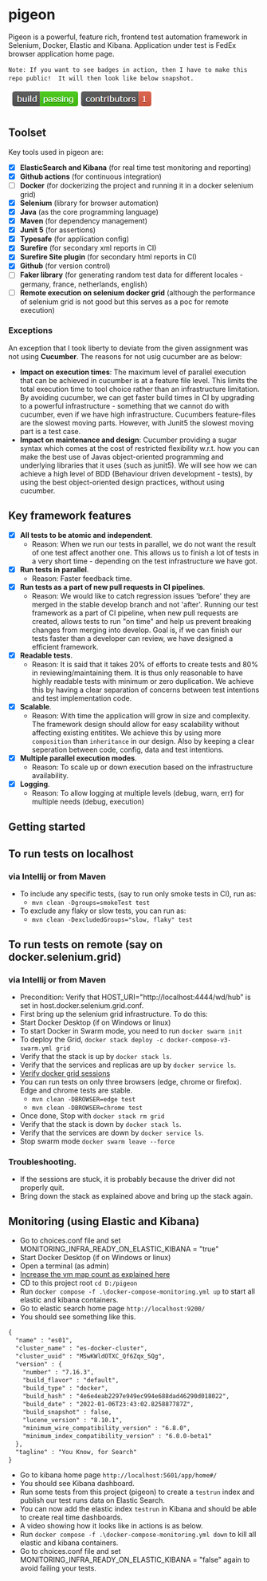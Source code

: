 # pigeon
Pigeon is a powerful, feature rich, frontend test automation framework in Selenium, Docker, Elastic and Kibana.
Application under test is FedEx browser application home page.

`Note: If you want to see badges in action, then I have to make this repo public! 
It will then look like below snapshot.`

![badges](./images/badges.png)

## Toolset
Key tools used in pigeon are:
- [x] **ElasticSearch and Kibana** (for real time test monitoring and reporting)
- [x] **Github actions** (for continuous integration)
- [ ] **Docker** (for dockerizing the project and running it in a docker selenium grid)
- [x] **Selenium**  (library for browser automation)
- [x] **Java** (as the core programming language)
- [x] **Maven** (for dependency management)
- [x] **Junit 5** (for assertions)
- [x] **Typesafe** (for application config)
- [x] **Surefire** (for secondary xml reports in CI)
- [x] **Surefire Site plugin** (for secondary html reports in CI)
- [x] **Github** (for version control)
- [ ] **Faker library** (for generating random test data for different locales - germany, france, netherlands, english)
- [ ] **Remote execution on selenium docker grid** (although the performance of selenium grid is not good but this 
  serves as a poc for remote execution)

### Exceptions
An exception that I took liberty to deviate from the given assignment was not using **Cucumber**. 
The reasons for not usig cucumber are as below: 
  - **Impact on execution times**: The maximum level of parallel execution that can be achieved in cucumber is at a feature file 
    level. This limits the total execution time to tool choice rather than an infrastructure limitation. By avoiding 
    cucumber, we can get faster build times in CI by upgrading to a powerful infrastructure - something that we cannot 
    do with cucumber, even if we have high infrastructure. Cucumbers feature-files are the slowest moving parts. However,
    with Junit5 the slowest moving part is a test case. 
  - **Impact on maintenance and design**: Cucumber providing a sugar syntax which comes at the cost of restricted flexibility w.r.t. 
    how you can make the best use of Javas object-oriented programming and underlying libraries that it uses (such as junit5). 
    We will see how we can achieve a high level of BDD (Behaviour driven development - tests), by using the best 
    object-oriented design practices, without using cucumber.

## Key framework features
- [x] **All tests to be atomic and independent**.
    - Reason: When we run our tests in parallel, we do not want the result of one test affect another one.
      This allows us to finish a lot of tests in a very short time - depending on the test infrastructure we have got.
- [x] **Run tests in parallel**.
    - Reason: Faster feedback time.
- [x] **Run tests as a part of new pull requests in CI pipelines**.
    - Reason: We would like to catch regression issues 'before' they are merged in the stable develop branch and not 
      'after'. Running our test framework as a part of CI pipeline, when new pull requests are created, allows tests to 
      run "on time" and help us prevent breaking changes from merging into develop. Goal is, if we can finish our 
      tests faster than a developer can review, we have designed a efficient framework. 
- [x] **Readable tests**.
    - Reason: It is said that it takes 20% of efforts to create tests and 80% in reviewing/maintaining them. It is thus only 
      reasonable to have highly readable tests with minimum or zero duplication. We achieve this by having a clear 
      separation of concerns between test intentions and test implementation code.
- [x] **Scalable**. 
  - Reason: With time the application will grow in size and complexity. The framework design should allow for easy
    scalability without affecting existing entitites. We achieve this by using more `composition` than `inheritance` in 
    our design. Also by keeping a clear seperation between code, config, data and test intentions.
- [x] **Multiple parallel execution modes**.
    - Reason: To scale up or down execution based on the infrastructure availability.
- [x] **Logging**.
  - Reason: To allow logging at multiple levels (debug, warn, err) for multiple needs (debug, execution)

## Getting started

## To run tests on localhost

### via Intellij or from Maven
- To include any specific tests, (say to run only smoke tests in CI), run as:
    - `mvn clean -Dgroups=smokeTest test`
- To exclude any flaky or slow tests, you can run as: 
    - `mvn clean -DexcludedGroups="slow, flaky" test`

## To run tests on remote (say on docker.selenium.grid)
### via Intellij or from Maven
- Precondition: Verify that HOST_URI="http://localhost:4444/wd/hub" is set in host.docker.selenium.grid.conf.
- First bring up the selenium grid infrastructure. To do this:
- Start Docker Desktop (if on Windows or linux)
- To start Docker in Swarm mode, you need to run `docker swarm init`
- To deploy the Grid, `docker stack deploy -c docker-compose-v3-swarm.yml grid`
- Verify that the stack is up by `docker stack ls`.
- Verify that the services and replicas are up by `docker service ls`.
- [Verify docker grid sessions](http://localhost:4444/ui/index.html#/)
- You can run tests on only three browsers (edge, chrome or firefox). Edge and chrome tests are stable.
    - `mvn clean -DBROWSER=edge test`
    - `mvn clean -DBROWSER=chrome test`
- Once done, Stop with `docker stack rm grid`
- Verify that the stack is down by `docker stack ls`.
- Verify that the services are down by `docker service ls`.
- Stop swarm mode `docker swarm leave --force`

### Troubleshooting. 
- If the sessions are stuck, it is probably because the driver did not properly quit. 
- Bring down the stack as explained above and bring up the stack again.

## Monitoring (using Elastic and Kibana)
- Go to choices.conf file and set MONITORING_INFRA_READY_ON_ELASTIC_KIBANA = "true"
- Start Docker Desktop (if on Windows or linux)
- Open a terminal (as admin)
- [Increase the vm map count as explained here](https://www.elastic.co/guide/en/elasticsearch/reference/current/docker.html#_windows_with_docker_desktop_wsl_2_backend)
- CD to this project root `cd D:/pigeon`
- Run `docker compose -f .\docker-compose-monitoring.yml up` to start all elastic and kibana containers. 
- Go to elastic search home page `http://localhost:9200/` 
- You should see something like this.
```
{
  "name" : "es01",
  "cluster_name" : "es-docker-cluster",
  "cluster_uuid" : "M5wKWldOTXC_Qf6Zqx_5Qg",
  "version" : {
    "number" : "7.16.3",
    "build_flavor" : "default",
    "build_type" : "docker",
    "build_hash" : "4e6e4eab2297e949ec994e688dad46290d018022",
    "build_date" : "2022-01-06T23:43:02.825887787Z",
    "build_snapshot" : false,
    "lucene_version" : "8.10.1",
    "minimum_wire_compatibility_version" : "6.8.0",
    "minimum_index_compatibility_version" : "6.0.0-beta1"
  },
  "tagline" : "You Know, for Search"
}
```
- Go to kibana home page `http://localhost:5601/app/home#/`
- You should see Kibana dashboard.
- Run some tests from this project (pigeon) to create a `testrun` index and publish our test runs data on Elastic Search. 
- You can now add the elastic index `testrun` in Kibana and should be able to create real time dashboards.
- A video showing how it looks like in actions is as below. 
- Run `docker compose -f .\docker-compose-monitoring.yml down` to kill all elastic and kibana containers. 
- Go to choices.conf file and set MONITORING_INFRA_READY_ON_ELASTIC_KIBANA = "false" again to avoid failing your tests.
